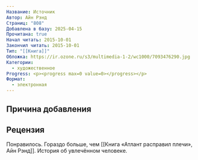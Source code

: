 ```yaml
---
Название: Источник
Автор: Айн Рэнд
Страниц: "808"
Добавлена в базу: 2025-04-15
Прочитана: true
Начал читать: 2015-10-01
Закончил читать: 2015-10-01
Тип: "[[Книга]]"
Обложка: https://ir.ozone.ru/s3/multimedia-1-2/wc1000/7093476290.jpg
Категории:
  - художественное
Progress: <p><progress max=0 value=0></progress></p>
Формат:
  - электронная
---
```

## Причина добавления


## Рецензия

Понравилось. Гораздо больше, чем [[Книга «Атлант расправил плечи», Айн Рэнд]]. История об увлечённом человеке.
